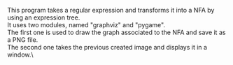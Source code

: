 This program takes a regular expression and transforms it into a NFA by using an expression tree.\
It uses two modules, named "graphviz" and "pygame". \
The first one is used to draw the graph associated to the NFA and save it as a PNG file.\
The second one takes the previous created image and displays it in a window.\
